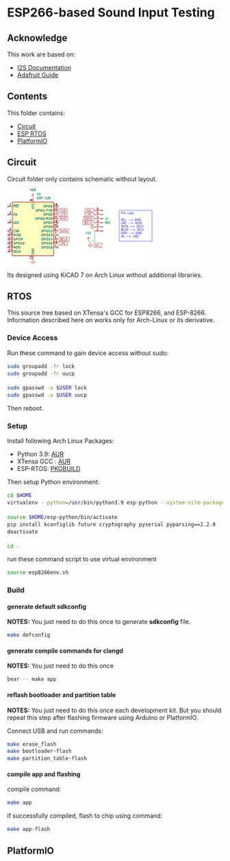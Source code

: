 # ESP266-based Sound Input Testing

## Acknowledge

This work are based on:
- [I2S Documentation](https://docs.espressif.com/projects/esp8266-rtos-sdk/en/latest/api-reference/peripherals/i2s.html)
- [Adafruit Guide](https://learn.adafruit.com/adafruit-i2s-mems-microphone-breakout)

## Contents

This folder contains:

- [Circuit](#circuit)
- [ESP RTOS](#rtos)
- [PlatformIO](#platformio)

## Circuit

Circuit folder only contains schematic without layout.

![](images/circuit.png)

Its designed using KiCAD 7 on Arch Linux without additional libraries.

## RTOS

This source tree based on XTensa's GCC for ESP8266, and ESP-8266.
Information described here on works only for Arch-Linux or its derivative.

### Device Access

Run these command to gain device access without sudo:

```sh
sudo groupadd -fr lock
sudo groupadd -fr uucp

sudo gpasswd -a $USER lock
sudo gpasswd -a $USER uucp
```

Then reboot.

### Setup

Install following Arch Linux Packages:

- Python 3.9: [AUR](https://aur.archlinux.org/packages/python39/)
- XTensa GCC : [AUR](https://aur.archlinux.org/packages/xtensa-lx106-elf-gcc-bin/)
- ESP-RTOS: [PKGBUILD](https://github.com/mekatronik-achmadi/archmate/tree/main/pkgbuilds/optional/esp8266-rtos/)

Then setup Python environment:

```sh
cd $HOME
virtualenv --python=/usr/bin/python3.9 esp-python --system-site-packages

source $HOME/esp-python/bin/activate
pip install kconfiglib future cryptography pyserial pyparsing==2.2.0
deactivate

cd -
```

run these command script to use virtual environment

```sh
source esp8266env.sh
```

### Build

#### generate default sdkconfig

**NOTES:** You just need to do this once to generate **sdkconfig** file.

```sh
make defconfig
```

#### generate compile commands for clangd

**NOTES:** You just need to do this once

```sh
bear -- make app
```

#### reflash bootloader and partition table

**NOTES:** You just need to do this once each development kit.
But you should repeat this step after flashing firmware using Arduino or PlatformIO.

Connect USB and run commands:

```sh
make erase_flash
make bootloader-flash
make partition_table-flash
```

#### compile app and flashing

compile command:

```sh
make app
```

if successfully compiled, flash to chip using command:

```sh
make app-flash
```

## PlatformIO